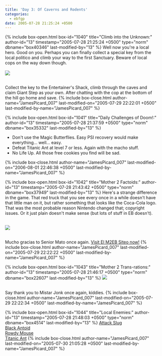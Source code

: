 ```yaml
---
title: 'Day 3: Of Caverns and Rodents'
categories:
  - ebfgp
date: 2005-07-28 21:25:24 +0500
---
```

{% include box-open.html box-id="1040" title="Climb into the Unknown:" author-id="13" timestamp="2005-07-28 21:25:24 +0500" type="norm" dbname="box40346" last-modified-by="13" %}
Well now you're a local hero. Good on you. Perhaps you can finally collect a special key from the local politico and climb your way to the first Sanctuary. Beware of local cops on the way down though. <br /><br />
<img src="http://classic.starmen.net/ebfgp/img/eb3.png"/><br /><br />

Collect the key to the Entertainer's Shack, climb through the caves and claim Giant Step as your own. After chatting with the cop at the bottom of the hill go home and save.
{% include box-close.html author-name="JamesPicard_007" last-modified-on="2005-07-29 22:22:01 +0500" last-modified-by-name="JamesPicard_007" %}

{% include box-open.html box-id="1041" title="Daily Challenges of Doom!:" author-id="13" timestamp="2005-07-28 21:37:59 +0500" type="norm" dbname="box35332" last-modified-by="13" %}
<ul>
<li>Don't use the Magic Butterflies. Easy PSI recovery would make everything... well... easy.</li>
<li>Defeat Titanic Ant at level 7 or less. Again with the macho stuff.</li>
<li>No Life Up. All those free cookies you find will be sad.</li>
</ul>
{% include box-close.html author-name="JamesPicard_007" last-modified-on="2006-08-01 22:46:38 +0500" last-modified-by-name="JamesPicard_007" %}

{% include box-open.html box-id="1042" title="Mother 2 Factoids:" author-id="13" timestamp="2005-07-28 21:43:42 +0500" type="norm" dbname="box37949" last-modified-by="13" %}
 Here's a strange difference in the game. That red truck that you see every once in a while doesn't have that little man on it, but rather something that looks like the Coca-Cola logo. That was the most probable reason Nintendo changed that; copyright issues. Or it just plain doesn't make sense (but lots of stuff in EB doesn't).<br /><br />

<img src="http://classic.starmen.net/ebfgp/img/mo3.gif"/><br /><br />

Mucho gracias to Senior Mato once again. <a href="http://starmen.net/m2eb/">Visit El M2EB Siteo now!</a>
{% include box-close.html author-name="JamesPicard_007" last-modified-on="2005-07-29 22:22:22 +0500" last-modified-by-name="JamesPicard_007" %}

{% include box-open.html box-id="1043" title="Mother 2 Trans-rations:" author-id="13" timestamp="2005-07-28 21:46:17 +0500" type="norm" dbname="box22607" last-modified-by="13" %}
<img src="http://classic.starmen.net/ebfgp/trans/tr3.gif"/><br /><br />

Say thank you to Mistar Jonk once again, kiddies. 
{% include box-close.html author-name="JamesPicard_007" last-modified-on="2005-07-29 22:22:34 +0500" last-modified-by-name="JamesPicard_007" %}

{% include box-open.html box-id="1044" title="Local Enemies:" author-id="13" timestamp="2005-07-28 21:48:03 +0500" type="norm" dbname="box4514" last-modified-by="13" %}
<a href="http://starmen.net/mother2/ebdb/enemies.php?enemy=110">Attack Slug</a><br />
<a href="http://starmen.net/mother2/ebdb/enemies.php?enemy=4">Black Antoid</a><br />
<a href="http://starmen.net/mother2/ebdb/enemies.php?enemy=112">Rowdy Mouse</a><br />
<a href="http://starmen.net/mother2/ebdb/enemies.php?enemy=36">Titanic Ant</a>
{% include box-close.html author-name="JamesPicard_007" last-modified-on="2005-07-30 21:05:28 +0500" last-modified-by-name="JamesPicard_007" %}
